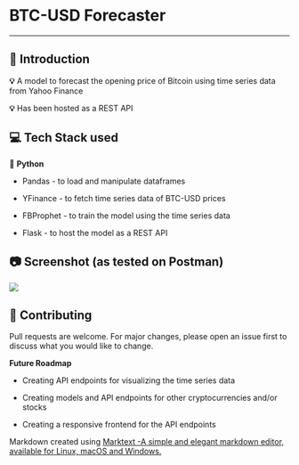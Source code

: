 # BTC-USD Forecaster

---

## 📌 Introduction

**💡** A model to forecast the opening price of Bitcoin using time series data from Yahoo Finance 

**💡** Has been hosted as a REST API



## 💻 Tech Stack used

🔧 **Python**

- Pandas - to load and manipulate dataframes

- YFinance - to fetch time series data of BTC-USD prices

- FBProphet - to train the model using the time series data

- Flask - to host the model as a REST API



## 📷 Screenshot (as tested on Postman)

![](C:\Users\uaadi\Music\Untitled3.png)



## 👷 Contributing

Pull requests are welcome. For major changes, please open an issue first to discuss what you would like to change.



**Future Roadmap**  

- Creating API endpoints for visualizing the time series data

- Creating models and API endpoints for other cryptocurrencies and/or stocks

- Creating a responsive frontend for the API endpoints



Markdown created using [Marktext -A simple and elegant markdown editor, available for Linux, macOS and Windows.](https://github.com/marktext/marktext)
